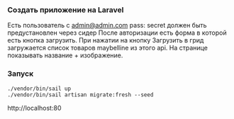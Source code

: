 ### Создать приложение на Laravel

Есть пользователь с admin@admin.com  pass: secret должен быть предустановлен через сидер
После авторизации есть форма в которой есть кнопка загрузить.
При нажатии на кнопку Загрузить в грид загружается список товаров maybelline из этого api. На странице показывать название + изображение.


### Запуск

```
./vendor/bin/sail up
./vendor/bin/sail artisan migrate:fresh --seed
```

http://localhost:80
